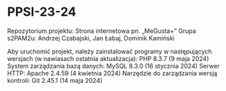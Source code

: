 # PPSI-23-24
Repozytorium projektu: Strona internetowa pn. „MeGusta+”
Grupa s2PAM2u: Andrzej Czabajski, Jan Łabaj, Dominik Kamiński

Aby uruchomić projekt, należy zainstalować programy w następujących wersjach (w nawiasach ostatnia aktualizacja):
PHP 8.3.7 (9 maja 2024)
System zarządzania bazą danych: MySQL 8.3.0 (16 stycznia 2024)
Serwer HTTP: Apache 2.4.59 (4 kwietnia 2024)
Narzędzie do zarządzania wersją kontroli: Git 2.45.1 (14 maja 2024) 
